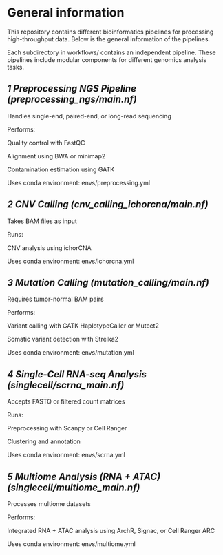 # General information

This repository contains different bioinformatics pipelines for processing high-throughput data. Below is the general information of the pipelines.

Each subdirectory in workflows/ contains an independent pipeline. These pipelines include modular components for different genomics analysis tasks.

## *1 Preprocessing NGS Pipeline (preprocessing_ngs/main.nf)*

Handles single-end, paired-end, or long-read sequencing

Performs:

Quality control with FastQC

Alignment using BWA or minimap2

Contamination estimation using GATK

Uses conda environment: envs/preprocessing.yml

## *2 CNV Calling (cnv_calling_ichorcna/main.nf)*

Takes BAM files as input

Runs:

CNV analysis using ichorCNA

Uses conda environment: envs/ichorcna.yml

## *3 Mutation Calling (mutation_calling/main.nf)*

Requires tumor-normal BAM pairs

Performs:

Variant calling with GATK HaplotypeCaller or Mutect2

Somatic variant detection with Strelka2

Uses conda environment: envs/mutation.yml

## *4 Single-Cell RNA-seq Analysis (singlecell/scrna_main.nf)*

Accepts FASTQ or filtered count matrices

Runs:

Preprocessing with Scanpy or Cell Ranger

Clustering and annotation

Uses conda environment: envs/scrna.yml

## *5 Multiome Analysis (RNA + ATAC) (singlecell/multiome_main.nf)*

Processes multiome datasets

Performs:

Integrated RNA + ATAC analysis using ArchR, Signac, or Cell Ranger ARC

Uses conda environment: envs/multiome.yml
